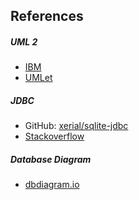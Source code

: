 ## References

##### UML 2
- [IBM](https://www.ibm.com/developerworks/rational/library/content/RationalEdge/sep04/bell/index.html)
- [UMLet](https://umlet.com)

##### JDBC
- GitHub: [xerial/sqlite-jdbc](https://github.com/xerial/sqlite-jdbc)
- [Stackoverflow](https://stackoverflow.com)

##### Database Diagram
- [dbdiagram.io](https://dbdiagram.io)

